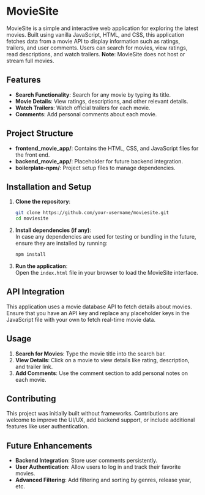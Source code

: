 # MovieSite

MovieSite is a simple and interactive web application for exploring the latest movies. Built using vanilla JavaScript, HTML, and CSS, this application fetches data from a movie API to display information such as ratings, trailers, and user comments. Users can search for movies, view ratings, read descriptions, and watch trailers. **Note**: MovieSite does not host or stream full movies.

## Features

- **Search Functionality**: Search for any movie by typing its title.
- **Movie Details**: View ratings, descriptions, and other relevant details.
- **Watch Trailers**: Watch official trailers for each movie.
- **Comments**: Add personal comments about each movie.
  
## Project Structure

- **frontend_movie_app/**: Contains the HTML, CSS, and JavaScript files for the front end.
- **backend_movie_app/**: Placeholder for future backend integration.
- **boilerplate-npm/**: Project setup files to manage dependencies.

## Installation and Setup

1. **Clone the repository**:  
   ```bash
   git clone https://github.com/your-username/moviesite.git
   cd moviesite
   ```

2. **Install dependencies (if any)**:  
   In case any dependencies are used for testing or bundling in the future, ensure they are installed by running:
   ```bash
   npm install
   ```

3. **Run the application**:  
   Open the `index.html` file in your browser to load the MovieSite interface.

## API Integration

This application uses a movie database API to fetch details about movies. Ensure that you have an API key and replace any placeholder keys in the JavaScript file with your own to fetch real-time movie data.

## Usage

1. **Search for Movies**: Type the movie title into the search bar.
2. **View Details**: Click on a movie to view details like rating, description, and trailer link.
3. **Add Comments**: Use the comment section to add personal notes on each movie.

## Contributing

This project was initially built without frameworks. Contributions are welcome to improve the UI/UX, add backend support, or include additional features like user authentication.

## Future Enhancements

- **Backend Integration**: Store user comments persistently.
- **User Authentication**: Allow users to log in and track their favorite movies.
- **Advanced Filtering**: Add filtering and sorting by genres, release year, etc.
